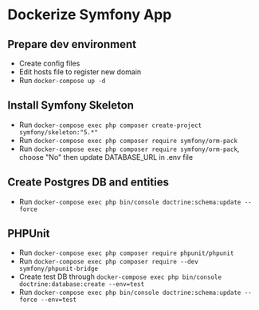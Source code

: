 # Dockerize Symfony App

## Prepare dev environment

- Create config files
- Edit hosts file to register new domain
- Run `docker-compose up -d`

## Install Symfony Skeleton

- Run `docker-compose exec php composer create-project symfony/skeleton:"5.*"`
- Run `docker-compose exec php composer require symfony/orm-pack`
- Run `docker-compose exec php composer require symfony/orm-pack`, choose "No" then update DATABASE_URL in .env file

## Create Postgres DB and entities

- Run `docker-compose exec php bin/console doctrine:schema:update --force`

## PHPUnit
- Run `docker-compose exec php composer require phpunit/phpunit`
- Run `docker-compose exec php composer require --dev symfony/phpunit-bridge`
- Create test DB through `docker-compose exec php bin/console doctrine:database:create --env=test`
- Run `docker-compose exec php bin/console doctrine:schema:update --force --env=test`